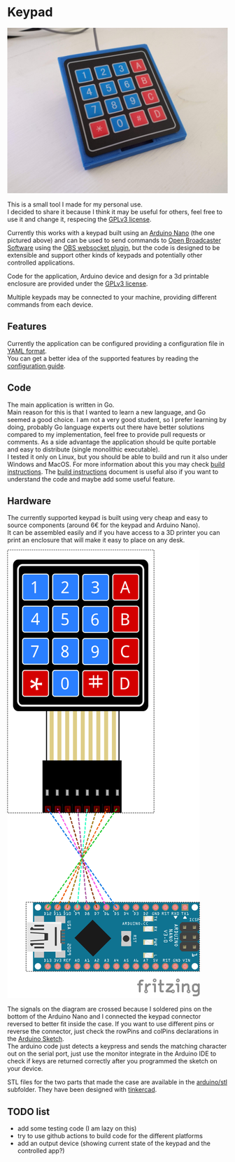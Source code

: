 # Keypad

![keypad](doc/keypad.jpg)

This is a small tool I made for my personal use.  
I decided to share it because I think it may be useful for others, feel free to use it and change it, respecing the [GPLv3 license](LICENSE).

Currently this works with a keypad built using an [Arduino Nano](https://www.arduino.cc/en/pmwiki.php?n=Main/ArduinoBoardNano) (the one pictured above) and can be used to send commands to [Open Broadcaster Software](https://obsproject.com/) using the [OBS websocket plugin](https://github.com/Palakis/obs-websocket), but the code is designed to be extensible and support other kinds of keypads and potentially other controlled applications.

Code for the application, Arduino device and design for a 3d printable enclosure are provided under the [GPLv3 license](LICENSE).

Multiple keypads may be connected to your machine, providing different commands from each device.  

## Features

Currently the application can be configured providing a configuration file in [YAML format](https://yaml.org/).  
You can get a better idea of the supported features by reading the [configuration guide](doc/configuration.md).

## Code

The main application is written in Go.  
Main reason for this is that I wanted to learn a new language, and Go seemed a good choice. I am not a very good student, so I prefer learning by doing, probably Go language experts out there have better solutions compared to my implementation, feel free to provide pull requests or comments.
As a side advantage the application should be quite portable and easy to distribute (single monolithic executable).  
I tested it only on Linux, but you should be able to build and run it also under Windows and MacOS.
For more information about this you may check [build instructions](go/build.md).
The [build instructions](go/build.md) document is useful also if you want to understand the code and maybe add some useful feature.

## Hardware

The currently supported keypad is built using very cheap and easy to source components (around 6€ for the keypad and Arduino Nano).  
It can be assembled easily and if you have access to a 3D printer you can print an enclosure that will make it easy to place on any desk.

![Hardware connection diagram](doc/hwdiagram.png)

The signals on the diagram are crossed because I soldered pins on the bottom of the Arduino Nano and I connected the keypad connector reversed to better fit inside the case. If you want to use different pins or reverse the connector, just check the rowPins and colPins declarations in the [Arduino Sketch](KeypadFW/KeypadFW.ino).  
The arduino code just detects a keypress and sends the matching character out on the serial port, just use the monitor integrate in the Arduino IDE to check if keys are returned correctly after you programmed the sketch on your device.

STL files for the two parts that made the case are available in the [arduino/stl](arduino/stl) subfolder. They have been designed with [tinkercad](https://tinkercad.com).

## TODO list

- add some testing code (I am lazy on this)
- try to use github actions to build code for the different platforms
- add an output device (showing current state of the keypad and the controlled app?)

